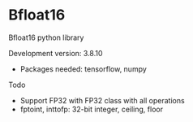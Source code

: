 # Bfloat16
Bfloat16 python library

Development version: 3.8.10


 - Packages needed: tensorflow, numpy

Todo

- Support FP32 with FP32 class with all operations
- fptoint, inttofp: 32-bit integer, ceiling, floor
